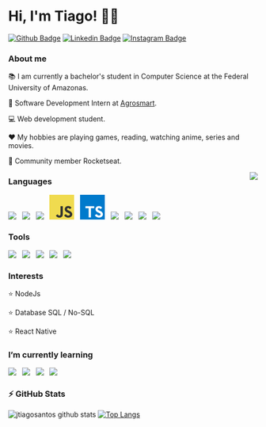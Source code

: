 # Hi, I'm Tiago! :man_technologist:

[![Github Badge](https://img.shields.io/badge/github-%23100000.svg?&style=for-the-badge&logo=github&logoColor=white&link=https://github.com/jtiagosantos)](https://github.com/jtiagosantos)
[![Linkedin Badge](https://img.shields.io/badge/linkedin-%230077B5.svg?&style=for-the-badge&logo=linkedin&logoColor=white&link=https://www.linkedin.com/in/jos%C3%A9-tiago-santos-de-lima-aaa4361a4/)](https://www.linkedin.com/in/josetiagosantosdelima/)
[![Instagram Badge](https://img.shields.io/badge/instagram-%23E4405F.svg?&style=for-the-badge&logo=instagram&logoColor=white&link=https://www.instagram.com/jtiago_santos/)](https://www.instagram.com/jtiago_santos/)

### About me
:books: I am currently a bachelor's student in Computer Science at the Federal University of Amazonas.

:briefcase: Software Development Intern at [Agrosmart](https://agrosmart.com.br/).

:computer: Web development student.

:heart: My hobbies are playing games, reading, watching anime, series and movies.

:rocket: Community member Rocketseat.

<img align="right" src="https://raw.githubusercontent.com/MicaelliMedeiros/micaellimedeiros/master/image/computer-illustration.png" />

### Languages
<p>
<img src="https://image.flaticon.com/icons/png/512/226/226269.png" height="50px"/>
&nbsp;
<img src="https://image.flaticon.com/icons/png/512/732/732190.png" height="50px"/>  
&nbsp; 
<img src="https://image.flaticon.com/icons/png/512/919/919831.png" height="50px"/>  
&nbsp; 
<img src="https://raw.githubusercontent.com/github/explore/80688e429a7d4ef2fca1e82350fe8e3517d3494d/topics/javascript/javascript.png" height="50px"/>
&nbsp;  
<img src="https://raw.githubusercontent.com/github/explore/80688e429a7d4ef2fca1e82350fe8e3517d3494d/topics/typescript/typescript.png" height="50px"/>
&nbsp;
<img src="https://image.flaticon.com/icons/png/512/919/919852.png" height="50px"/>  
&nbsp;
<img src="https://image.flaticon.com/icons/png/512/919/919839.png" height="50px"/>  
&nbsp;
<img src="https://image.flaticon.com/icons/png/512/919/919842.png" height="50px"/>  
&nbsp;
<img src="https://image.flaticon.com/icons/png/512/919/919850.png" height="50px"/>  
&nbsp;
</p>



### Tools
<p>
<img src="https://upload.wikimedia.org/wikipedia/commons/thumb/3/3f/Git_icon.svg/1024px-Git_icon.svg.png" height="50px"/>  
&nbsp;
<img src="https://image.flaticon.com/icons/png/512/733/733553.png" height="50px"/>  
&nbsp;
<img src="https://upload.wikimedia.org/wikipedia/commons/thumb/9/9a/Visual_Studio_Code_1.35_icon.svg/1024px-Visual_Studio_Code_1.35_icon.svg.png" height="50px"/>  
&nbsp;
<img src="https://sdtimes.com/wp-content/uploads/2018/04/1200px-Npm-logo.svg_.png" height="50px"/>  
&nbsp;
<img src="https://res.cloudinary.com/practicaldev/image/fetch/s--5Duu3bxN--/c_limit%2Cf_auto%2Cfl_progressive%2Cq_auto%2Cw_880/https://dev-to-uploads.s3.amazonaws.com/i/8k7tg1r8tzwkwtsxyz1v.png" height="50px"/>  
&nbsp;
</p>

### Interests

:star: NodeJs

:star: Database SQL / No-SQL

:star: React Native

### I’m currently learning
<p>
<img src="https://appmasters.io/static/react-47ce6e77f039020ee2e76a10c1e988e9.png" height="50px"/> 
&nbsp;
<img src="https://upload.wikimedia.org/wikipedia/commons/thumb/d/d9/Node.js_logo.svg/1200px-Node.js_logo.svg.png" height="50px"/> 
&nbsp;
<img src="https://images.tute.io/tute/topic/express-js.png" height="50px"/> 
&nbsp;  
<img src="https://img.icons8.com/color/452/mongodb.png" height="50px"/>
&nbsp;
</p>

### :zap: GitHub Stats

![jtiagosantos github stats](https://github-readme-stats.vercel.app/api?username=jtiagosantos&show_icons=true&theme=yeblu&include_all_commits=true)
[![Top Langs](https://github-readme-stats.vercel.app/api/top-langs/?username=jtiagosantos&layout=compact&langs_count=11&hide=lua&theme=yeblu)](https://github.com/jtiagosantos/github-readme-stats)
